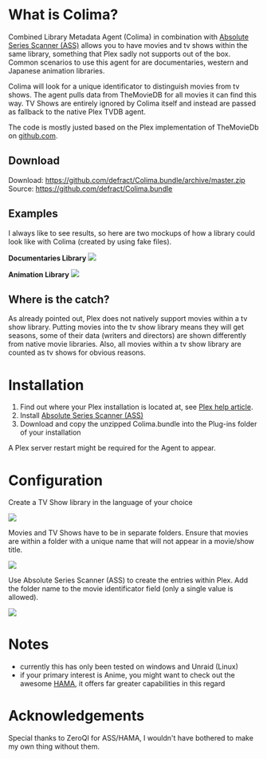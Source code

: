 # What is Colima?

Combined Library Metadata Agent (Colima) in combination with [Absolute Series Scanner (ASS)](https://github.com/ZeroQI/Absolute-Series-Scanner/ "Absolute Series Scanner (ASS)") allows you to have movies and tv shows within the same library, something that Plex sadly not supports out of the box. Common scenarios to use this agent for are documentaries, western and Japanese animation libraries.

Colima will look for a unique identificator to distinguish movies from tv shows. The agent pulls data from TheMovieDB for all movies it can find this way. TV Shows are entirely ignored by Colima itself and instead are passed as fallback to the native Plex TVDB agent. 

The code is mostly justed based on the Plex implementation of TheMovieDb on [github.com](https://github.com/plexinc-agents/TheMovieDB.bundle "github.com").

## Download

Download: https://github.com/defract/Colima.bundle/archive/master.zip
Source: https://github.com/defract/Colima.bundle

## Examples

I always like to see results, so here are two mockups of how a library could look like with Colima (created by using fake files).

**Documentaries Library**
![](https://abload.de/img/doculibh3k7l.jpg "")

**Animation Library**
![](https://abload.de/img/animationlibphkaq.jpg "")

## Where is the catch?

As already pointed out, Plex does not natively support movies within a tv show library. Putting movies into the tv show library means they will get seasons, some of their data (writers and directors) are shown differently from native movie libraries. Also, all movies within a tv show library are counted as tv shows for obvious reasons.

# Installation

1. Find out where your Plex installation is located at, see [Plex help article](https://support.plex.tv/hc/en-us/articles/201106098-How-do-I-find-the-Plug-Ins-folder- "Plex help article").
2. Install [Absolute Series Scanner (ASS)](https://github.com/ZeroQI/Absolute-Series-Scanner/ "Absolute Series Scanner (ASS)") 
3. Download and copy the unzipped Colima.bundle into the Plug-ins folder of your installation

A Plex server restart might be required for the Agent to appear.

# Configuration

Create a TV Show library in the language of your choice

![](https://abload.de/img/config016arzj.jpg "")

Movies and TV Shows have to be in separate folders. Ensure that movies are within a folder with a unique name that will not appear in a movie/show title.

![](https://abload.de/img/config02yeo1c.jpg "")

Use Absolute Series Scanner (ASS) to create the entries within Plex. Add the folder name to the movie identificator field (only a single value is allowed).

![](https://abload.de/img/config03cgs5h.jpg "")

# Notes
* currently this has only been tested on windows and Unraid (Linux)
* if your primary interest is Anime, you might want to check out the awesome [HAMA](https://forums.plex.tv/discussion/77636/release-http-anidb-metadata-agent-hama/p1 "HAMA"), it offers far greater capabilities in this regard

# Acknowledgements

Special thanks to ZeroQI for ASS/HAMA, I wouldn't have bothered to make my own thing without them.
